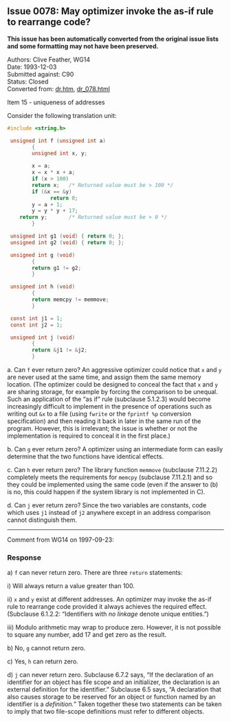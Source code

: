 ## Issue 0078: May optimizer invoke the as-if rule to rearrange code?

**This issue has been automatically converted from the original issue lists and some formatting may not have been preserved.**

Authors: Clive Feather, WG14  
Date: 1993-12-03  
Submitted against: C90  
Status: Closed  
Converted from: [dr.htm](https://www.open-std.org/jtc1/sc22/wg14/www/docs/dr.htm), [dr_078.html](https://www.open-std.org/jtc1/sc22/wg14/www/docs/dr_078.html)

Item 15 \- uniqueness of addresses

Consider the following translation unit:

```c
#include <string.h>

 unsigned int f (unsigned int a)
        {
        unsigned int x, y;

        x = a;
        x = x * x + a;
        if (x > 100)
 		return x;	/* Returned value must be > 100 */
        if (&x == &y)
              return 0;
        y = a + 1;
        y = y * y + 17;
 	return y;		/* Returned value must be > 0 */
        }

 unsigned int g1 (void) { return 0; };
 unsigned int g2 (void) { return 0; };

 unsigned int g (void)
        {
        return g1 != g2;
        }

 unsigned int h (void)
        {
        return memcpy != memmove;
        }

 const int j1 = 1;
 const int j2 = 1;

 unsigned int j (void)
        {
        return &j1 != &j2;
        }
```

a. Can `f` ever return zero? An aggressive optimizer could notice that `x` and
`y` are never used at the same time, and assign them the same memory location.
(The optimizer could be designed to conceal the fact that `x` and `y` are
sharing storage, for example by forcing the comparison to be unequal. Such an
application of the “as if” rule (subclause 5.1.2.3) would become increasingly
difficult to implement in the presence of operations such as writing out `&x` to
a file (using `fwrite` or the `fprintf %p` conversion specification) and then
reading it back in later in the same run of the program. However, this is
irrelevant; the issue is whether or not the implementation is required to
conceal it in the first place.)

b. Can `g` ever return zero? A optimizer using an intermediate form can easily
determine that the two functions have identical effects.

c. Can `h` ever return zero? The library function `memmove` (subclause 7.11.2.2)
completely meets the requirements for `memcpy` (subclause 7.11.2.1) and so they
could be implemented using the same code (even if the answer to (b) is no, this
could happen if the system library is not implemented in C).

d. Can `j` ever return zero? Since the two variables are constants, code which
uses `j1` instead of `j2` anywhere except in an address comparison cannot
distinguish them.

---

Comment from WG14 on 1997-09-23:

### Response

a) `f` can never return zero. There are three `return` statements:

i) Will always return a value greater than 100\.

ii) `x` and `y` exist at different addresses. An optimizer may invoke the as-if
rule to rearrange code provided it always achieves the required effect.
(Subclause 6.1.2.2: “Identifiers with *no linkage* denote unique entities.”)

iii) Modulo arithmetic may wrap to produce zero. However, it is not possible to
square any number, add 17 and get zero as the result.

b) No, `g` cannot return zero.

c) Yes, `h` can return zero.

d) `j` can never return zero. Subclause 6.7.2 says, “If the declaration of an
identifier for an object has file scope and an initializer, the declaration is
an external definition for the identifier.” Subclause 6.5 says, “A declaration
that also causes storage to be reserved for an object or function named by an
identifier is a *definition.*” Taken together these two statements can be taken
to imply that two file-scope definitions must refer to different objects.
